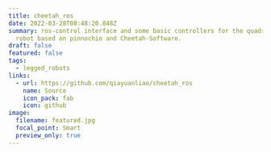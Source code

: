 ```yaml
---
title: cheetah_ros
date: 2022-03-28T08:48:20.848Z
summary: ros-control interface and some basic controllers for the quadruped
  robot based on pinnochio and Cheetah-Software.
draft: false
featured: false
tags:
  - legged_robots
links:
  - url: https://github.com/qiayuanliao/cheetah_ros
    name: Source
    icon_pack: fab
    icon: github
image:
  filename: featured.jpg
  focal_point: Smart
  preview_only: true
---
```

